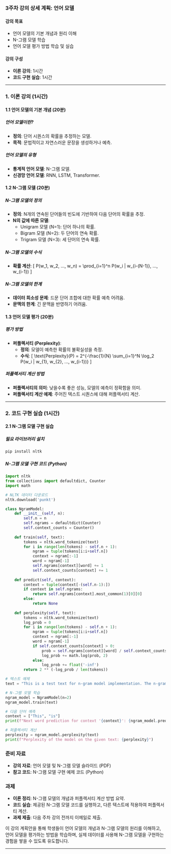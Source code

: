 ### 3주차 강의 상세 계획: 언어 모델

#### 강의 목표
- 언어 모델의 기본 개념과 원리 이해
- N-그램 모델 학습
- 언어 모델 평가 방법 학습 및 실습

#### 강의 구성
- **이론 강의**: 1시간
- **코드 구현 실습**: 1시간

---

### 1. 이론 강의 (1시간)

#### 1.1 언어 모델의 기본 개념 (20분)

##### 언어 모델이란?
- **정의**: 단어 시퀀스의 확률을 추정하는 모델.
- **목적**: 문법적이고 자연스러운 문장을 생성하거나 예측.

##### 언어 모델의 유형
- **통계적 언어 모델**: N-그램 모델.
- **신경망 언어 모델**: RNN, LSTM, Transformer.

#### 1.2 N-그램 모델 (20분)

##### N-그램 모델의 정의
- **정의**: N개의 연속된 단어들의 빈도에 기반하여 다음 단어의 확률을 추정.
- **N의 값에 따른 모델**:
  - Unigram 모델 (N=1): 단어 하나의 확률.
  - Bigram 모델 (N=2): 두 단어의 연속 확률.
  - Trigram 모델 (N=3): 세 단어의 연속 확률.

##### N-그램 모델의 수식
- **확률 계산**:
  \[
  P(w_1, w_2, ..., w_n) = \prod_{i=1}^n P(w_i | w_{i-(N-1)}, ..., w_{i-1})
  \]

##### N-그램 모델의 한계
- **데이터 희소성 문제**: 드문 단어 조합에 대한 확률 예측 어려움.
- **문맥의 한계**: 긴 문맥을 반영하기 어려움.

#### 1.3 언어 모델 평가 (20분)

##### 평가 방법
- **퍼플렉서티 (Perplexity)**:
  - **정의**: 모델이 예측한 확률의 불확실성을 측정.
  - **수식**:
    \[
    \text{Perplexity}(P) = 2^{-\frac{1}{N} \sum_{i=1}^N \log_2 P(w_i | w_{1}, w_{2}, ..., w_{i-1})}
    \]

##### 퍼플렉서티 계산 방법
- **퍼플렉서티의 의미**: 낮을수록 좋은 성능, 모델의 예측이 정확함을 의미.
- **퍼플렉서티 계산 예제**: 주어진 텍스트 시퀀스에 대해 퍼플렉서티 계산.

---

### 2. 코드 구현 실습 (1시간)

#### 2.1 N-그램 모델 구현 실습

##### 필요 라이브러리 설치
```bash
pip install nltk
```

##### N-그램 모델 구현 코드 (Python)
```python
import nltk
from collections import defaultdict, Counter
import math

# NLTK 데이터 다운로드
nltk.download('punkt')

class NgramModel:
    def __init__(self, n):
        self.n = n
        self.ngrams = defaultdict(Counter)
        self.context_counts = Counter()
    
    def train(self, text):
        tokens = nltk.word_tokenize(text)
        for i in range(len(tokens) - self.n + 1):
            ngram = tuple(tokens[i:i+self.n])
            context = ngram[:-1]
            word = ngram[-1]
            self.ngrams[context][word] += 1
            self.context_counts[context] += 1
    
    def predict(self, context):
        context = tuple(context[-(self.n-1):])
        if context in self.ngrams:
            return self.ngrams[context].most_common(1)[0][0]
        else:
            return None
    
    def perplexity(self, text):
        tokens = nltk.word_tokenize(text)
        log_prob = 0
        for i in range(len(tokens) - self.n + 1):
            ngram = tuple(tokens[i:i+self.n])
            context = ngram[:-1]
            word = ngram[-1]
            if self.context_counts[context] > 0:
                prob = self.ngrams[context][word] / self.context_counts[context]
                log_prob += math.log(prob, 2)
            else:
                log_prob += float('-inf')
        return 2 ** (-log_prob / len(tokens))

# 텍스트 예제
text = "This is a test text for n-gram model implementation. The n-gram model predicts the next word based on previous words."

# N-그램 모델 학습
ngram_model = NgramModel(n=2)
ngram_model.train(text)

# 다음 단어 예측
context = ["This", "is"]
print(f"Next word prediction for context '{context}': {ngram_model.predict(context)}")

# 퍼플렉서티 계산
perplexity = ngram_model.perplexity(text)
print(f"Perplexity of the model on the given text: {perplexity}")
```

### 준비 자료
- **강의 자료**: 언어 모델 및 N-그램 모델 슬라이드 (PDF)
- **참고 코드**: N-그램 모델 구현 예제 코드 (Python)

### 과제
- **이론 정리**: N-그램 모델의 개념과 퍼플렉서티 계산 방법 요약.
- **코드 실습**: 제공된 N-그램 모델 코드를 실행하고, 다른 텍스트에 적용하여 퍼플렉서티 계산.
- **과제 제출**: 다음 주차 강의 전까지 이메일로 제출.

이 강의 계획안을 통해 학생들이 언어 모델의 개념과 N-그램 모델의 원리를 이해하고, 언어 모델을 평가하는 방법을 학습하며, 실제 데이터를 사용해 N-그램 모델을 구현하는 경험을 쌓을 수 있도록 유도합니다.

---
